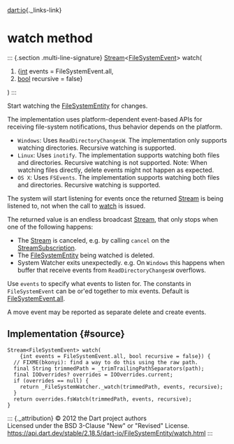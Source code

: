 [dart:io](../../dart-io/dart-io-library){._links-link}

watch method
============

::: {.section .multi-line-signature}
[Stream](../../dart-async/stream-class)\<[FileSystemEvent](../filesystemevent-class)\>
watch(

1.  {[int](../../dart-core/int-class) events = FileSystemEvent.all,
2.  [bool](../../dart-core/bool-class) recursive = false}

)
:::

Start watching the [FileSystemEntity](../filesystementity-class) for
changes.

The implementation uses platform-dependent event-based APIs for
receiving file-system notifications, thus behavior depends on the
platform.

-   `Windows`: Uses `ReadDirectoryChangesW`. The implementation only
    supports watching directories. Recursive watching is supported.
-   `Linux`: Uses `inotify`. The implementation supports watching both
    files and directories. Recursive watching is not supported. Note:
    When watching files directly, delete events might not happen as
    expected.
-   `OS X`: Uses `FSEvents`. The implementation supports watching both
    files and directories. Recursive watching is supported.

The system will start listening for events once the returned
[Stream](../../dart-async/stream-class) is being listened to, not when
the call to [watch](watch) is issued.

The returned value is an endless broadcast
[Stream](../../dart-async/stream-class), that only stops when one of the
following happens:

-   The [Stream](../../dart-async/stream-class) is canceled, e.g. by
    calling `cancel` on the
    [StreamSubscription](../../dart-async/streamsubscription-class).
-   The [FileSystemEntity](../filesystementity-class) being watched is
    deleted.
-   System Watcher exits unexpectedly. e.g. On `Windows` this happens
    when buffer that receive events from `ReadDirectoryChangesW`
    overflows.

Use `events` to specify what events to listen for. The constants in
`FileSystemEvent` can be or\'ed together to mix events. Default is
[FileSystemEvent.all](../filesystemevent/all-constant).

A move event may be reported as separate delete and create events.

Implementation {#source}
--------------

``` {.language-dart data-language="dart"}
Stream<FileSystemEvent> watch(
    {int events = FileSystemEvent.all, bool recursive = false}) {
  // FIXME(bkonyi): find a way to do this using the raw path.
  final String trimmedPath = _trimTrailingPathSeparators(path);
  final IOOverrides? overrides = IOOverrides.current;
  if (overrides == null) {
    return _FileSystemWatcher._watch(trimmedPath, events, recursive);
  }
  return overrides.fsWatch(trimmedPath, events, recursive);
}
```

::: {._attribution}
© 2012 the Dart project authors\
Licensed under the BSD 3-Clause \"New\" or \"Revised\" License.\
<https://api.dart.dev/stable/2.18.5/dart-io/FileSystemEntity/watch.html>
:::
